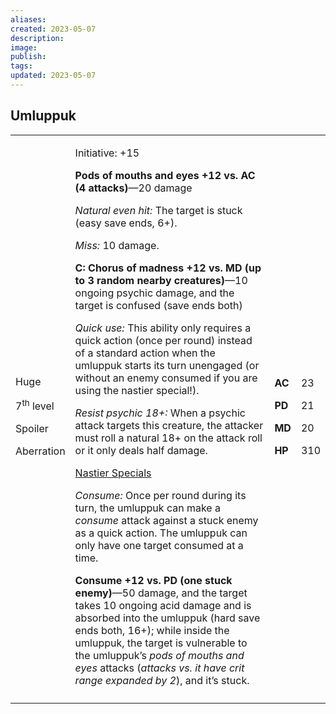 ```yaml
---
aliases: 
created: 2023-05-07
description: 
image: 
publish: 
tags: 
updated: 2023-05-07
---
```


## Umluppuk

<table>
<colgroup>
<col style="width: 16%" />
<col style="width: 71%" />
<col style="width: 5%" />
<col style="width: 6%" />
</colgroup>
<tbody>
<tr class="odd">
<td><p>Huge</p>
<p>7<sup>th</sup> level</p>
<p>Spoiler</p>
<p>Aberration</p></td>
<td><p>Initiative: +15</p>
<p><strong>Pods of mouths and eyes +12 vs. AC (4 attacks)</strong>—20
damage</p>
<p><em>Natural even hit:</em> The target is stuck (easy save ends,
6+).</p>
<p><em>Miss:</em> 10 damage.</p>
<p><strong>C: Chorus of madness +12 vs. MD (up to 3 random nearby
creatures)</strong>—10 ongoing psychic damage, and the target is
confused (save ends both)</p>
<p><em>Quick use:</em> This ability only requires a quick action (once
per round) instead of a standard action when the umluppuk starts its
turn unengaged (or without an enemy consumed if you are using the
nastier special!).</p>
<p><em>Resist psychic 18+:</em> When a psychic attack targets this
creature, the attacker must roll a natural 18+ on the attack roll or it
only deals half damage.</p>
<p><u>Nastier Specials</u></p>
<p><em>Consume:</em> Once per round during its turn, the umluppuk can
make a <em>consume</em> attack against a stuck enemy as a quick action.
The umluppuk can only have one target consumed at a time.</p>
<p><strong>Consume +12 vs. PD (one stuck enemy)</strong>—50 damage, and
the target takes 10 ongoing acid damage and is absorbed into the
umluppuk (hard save ends both, 16+); while inside the umluppuk, the
target is vulnerable to the umluppuk’s <em>pods of mouths and eyes</em>
attacks (<em>attacks vs. it have crit range expanded by 2</em>), and
it’s stuck.</p></td>
<td><p><strong>AC</strong></p>
<p><strong>PD</strong></p>
<p><strong>MD</strong></p>
<p><strong>HP</strong></p></td>
<td><p>23</p>
<p>21</p>
<p>20</p>
<p>310</p></td>
</tr>
<tr class="even">
<td></td>
<td></td>
<td></td>
<td></td>
</tr>
</tbody>
</table>

